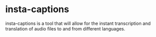 # insta-captions
insta-captions is a tool that will allow for the instant transcription and translation of audio files to and from different languages.
